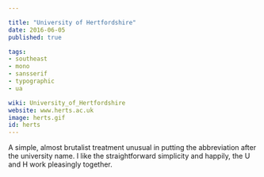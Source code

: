 ```yaml
---

title: "University of Hertfordshire"
date: 2016-06-05
published: true

tags:
- southeast
- mono
- sansserif
- typographic
- ua

wiki: University_of_Hertfordshire
website: www.herts.ac.uk
image: herts.gif
id: herts
---
```


A simple, almost brutalist treatment unusual in putting the abbreviation after the university name. I like the straightforward simplicity and happily, the U and H work pleasingly together.
